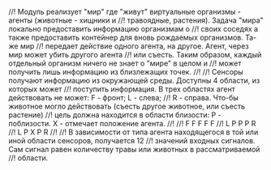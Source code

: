 //! Модуль реализует "мир" где "живут" виртуальные организмы - агенты (животные - хищники и
//! травоядные, растения). Задача "мира" локально предоставить информацию организмам о
//! своих соседях а также предоставить контейнер для вновь рождаемых организмов. Та-же мир
//! передает действие одного агента, на другое. Агент, через мир может убить другого агента
//! или съесть. Таким образом, каждый отдельный организм ничего не знает о "мире" в целом и
//! может получить лишь информацию из близлежащих точек.
//!
//! Сенсоры получают информацию из окружающей среды. Доступны 4 области, из которых может
//! поступить информация. В трех областях агент действовать не может: F - фронт; L - слева;
//! R - справа. Что-бы животное могло действовать (съесть другое животное, или съесть растение)
//! цель должна находится в области близости: P - поблизости. X - отмечает положение агента.
//!
//! F F F F F
//! L P P P R
//! L P X P R
//!
//! В зависимости от типа агента находящегося в той или иной области сенсоров, получается 12
//! значений входных сигналов. Сам сигнал равен количеству травы или животных в рассматриваемой
//! области.
